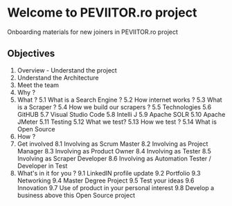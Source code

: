 # Welcome to PEVIITOR.ro project
Onboarding materials for new joiners in PEVIITOR.ro project

## Objectives
1. Overview - Understand the project
2. Understand the Architecture
3. Meet the team
4. Why ?
5. What ?
   5.1 What is a Search Engine ?
   5.2 How internet works ?
   5.3 What is a Scraper ?
   5.4 How we build our scrapers ?
   5.5 Technologies
   5.6 GitHUB
   5.7 Visual Studio Code
   5.8 Intelli J
   5.9 Apache SOLR
   5.10 Apache JMeter
   5.11 Testing
   5.12 What we test?
   5.13 How we test ?
   5.14 What is Open Source
7. How ?
8. Get involved
   8.1 Involving as Scrum Master
   8.2 Involving as Project Manager
   8.3 Involving as Product Owner
   8.4 Involving as Tester
   8.5 Involving as Scraper Developer
   8.6 Involving as Automation Tester / Developer in Test
9. What's in it for you ?
   9.1 LinkedIN profile update
   9.2 Portfolio
   9.3 Networking
   9.4 Master Degree Project
   9.5 Test your ideas
   9.6 Innovation
   9.7 Use of product in your personal interest
   9.8 Develop a business above this Open Source project
